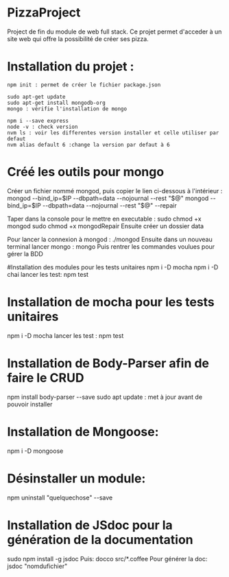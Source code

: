
# PizzaProject
Project de fin du module de web full stack. 
Ce projet permet d'acceder à un site web qui offre la possibilité de créer ses pizza.

# Installation du projet : 
    npm init : permet de créer le fichier package.json
    
    sudo apt-get update
    sudo apt-get install mongodb-org
    mongo : vérifie l'installation de mongo
    
    npm i --save express
    node -v : check version
    nvm ls : voir les differentes version installer et celle utiliser par defaut
    nvm alias default 6 :change la version par defaut à 6

# Créé les outils pour mongo
Créer un fichier nommé mongod, puis copier le lien ci-dessous à l'intérieur :
    mongod --bind_ip=$IP --dbpath=data --nojournal --rest "$@"
    mongod --bind_ip=$IP --dbpath=data --nojournal --rest "$@" --repair

Taper dans la console pour le mettre en executable : 
    sudo chmod +x mongod
    sudo chmod +x mongodRepair
Ensuite créer un dossier data

Pour lancer la connexion à mongod : ./mongod
Ensuite dans un nouveau terminal lancer mongo : mongo
Puis rentrer les commandes voulues pour gérer la BDD

#Installation des modules pour les tests unitaires
npm i -D mocha
npm i -D chai
lancer les test: npm test

# Installation de mocha pour  les tests unitaires
npm i -D mocha
lancer les test : npm test

# Installation de Body-Parser afin de faire le CRUD
npm install body-parser --save
sudo apt update : met à jour avant de pouvoir installer

# Installation de Mongoose:
npm i -D mongoose

# Désinstaller un module:
npm uninstall "quelquechose" --save

# Installation de JSdoc pour la génération de la documentation
sudo npm install -g jsdoc
Puis: docco src/*.coffee
Pour générer la doc: jsdoc "nomdufichier"
